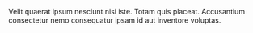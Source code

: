 Velit quaerat ipsum nesciunt nisi iste. Totam quis placeat. Accusantium consectetur nemo consequatur ipsam id aut inventore voluptas.
